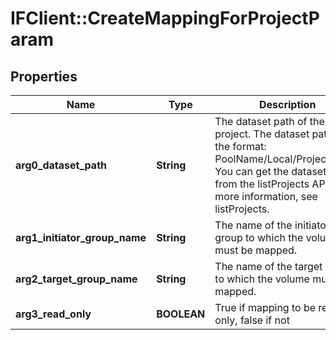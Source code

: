 # IFClient::CreateMappingForProjectParam

## Properties
Name | Type | Description | Notes
------------ | ------------- | ------------- | -------------
**arg0_dataset_path** | **String** | The dataset path of the project. The dataset path has the format: PoolName/Local/ProjectName. You can get the datasetPath from the listProjects API. For more information, see listProjects.  | 
**arg1_initiator_group_name** | **String** | The name of the initiator group to which the volume must be mapped. | 
**arg2_target_group_name** | **String** | The name of the target group to which the volume must be mapped. | 
**arg3_read_only** | **BOOLEAN** | True if mapping to be read only, false if not | 


